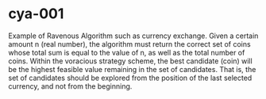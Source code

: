 # cya-001
Example of Ravenous Algorithm such as currency exchange. Given a certain amount n (real number), the algorithm must return the correct set of coins whose total sum is equal to the value of n, as well as the total number of coins. Within the voracious strategy scheme, the best candidate (coin) will be the highest feasible value remaining in the set of candidates. That is, the set of candidates should be explored from the position of the last selected currency, and not from the beginning.
